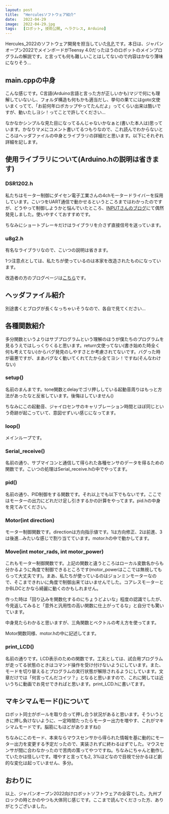 ```yaml
---
layout: post
title:  "Herculesソフトウェア紹介"
date:   2022-04-29
image:  2022-04-29.jpg
tags:   [ロボット, 技術公開, ヘラクレス, Arduino]
---
```

Hercules_2022のソフトウェア開発を担当していた[R.P.](https://twitter.com/red_panda_RCJ)です。本日は、ジャパンオープン2022でメインボードがTeensy 4.0だったほうのロボットのメインプログラムの解説です。と言っても何も難しいことはしてないので内容はかなり薄味になりそう...

## main.cppの中身

こんな感じです。C言語(Arduino言語と言った方が正しいかも)マジで何にも理解していないし、フォルダ構造も何もかも適当だし、挙句の果てにはgoto文使いまくってて、「お前何年ロボカップやってたんだよ」ってくらい出来は酷いですが、動いたしヨシ！ってことで許してください...

<center><script src="https://gist-it.appspot.com/https://github.com/MUNAKATA-EPC/Hercules_2022/blob/main/KEIHANNA_MAIN-teensy40/src/main.cpp"></script></center>

なかなかシンプルな見た目になってるんじゃないかなぁと(書いた本人は)思っています。かなりマメにコメント書いてるつもりなので、これ読んでわからないところはヘッダファイルの中身とライブラリの詳細だと思います。以下にそれぞれ詳細を記します。

## 使用ライブラリについて(Arduino.hの説明は省きます)

### DSR1202.h

私たちはモーター制御にダイセン電子工業さんの4chモータードライバーを採用しています。こいつをUART通信で動かせるというところまではわかったのですが、どうやって制御しようかと悩んでいたところ、[INPUTさんのブログ](http://rcjinput.blog.jp/archives/26907554.html?ref=popular_article&id=6509427-2937650)にて偶然発見しました。使いやすくておすすめです。

ちなみにショートブレーキだけはライブラリを介さず直接信号を送っています。

### u8g2.h

有名なライブラリなので、こいつの説明は省きます。

1つ注意点としては、私たちが使っているのは本家を改造されたものになっています。

改造者の方のブログページは[こちら](http://blog.eldhrimnir.com/?p=5327)です。

## ヘッダファイル紹介

別途書くとブログが長くなっちゃいそうなので、各自で見てください...

## 各種関数紹介

多分関数というよりはサブプログラムという理解のほうが僕たちのプログラムを見るうえではしっくりくると思います。return文使ってない(書き始めた時全く何も考えてない)からバグ発見のしやすさとか考慮されてないです。バグった時が最悪ですが、まあバグなく動いてくれてたから全てヨシ！ですね(そんなわけない)

### setup()

名前のまんまです。tone関数とdelayでゴリ押ししている起動音周りはもっと方法があったなと反省しています。後悔はしていません()

ちなみにこの起動音、ジャイロセンサのキャリブレーション時間とほぼ同じという奇跡が起こっていて、意図せずいい感じになってます。

### loop()

メインループです。

### Serial_receive()

名前の通り、サブマイコンと通信して得られた各種センサのデータを得るための関数です。こいつの処理はSerial_receive.hの中でやってます。

### pid()
名前の通り、PID制御をする関数です。それ以上でも以下でもないです。ここではモーターの出力にどれだけ足し引きするかの計算をやってます。pid.hの中身を見てみてください。

### Motor(int direction)

モーター制御関数です。directionは方向指示値です。1は方向修正、2は前進、3は後進...みたいな感じで割り当てています。motor.hの中で動かしてます。

### Move(int motor_rads, int motor_power)

これもモーター制御関数です。上記の関数と違うところはローカル変数名からも分かるように角度で制御できるところです(motor_powerはここでは無視してもらって大丈夫です)。まあ、私たちが使っているのはジョンミンモーターなので、そこまできれいに角度で制御出来てはいませんでした。コアレスモーターとかBLDCとかなら綺麗に動くのかもしれません。

作った時は「回り込みを関数化するのにちょうどよいな」程度の認識でしたが、今見返してみると「意外と汎用性の高い関数に仕上がってるな」と自分でも驚いています。

中身見たらわかると思いますが、三角関数とベクトルの考え方を使ってます。

Motor関数同様、motor.hの中に記述してます。

### print_LCD()

名前の通りです。LCD表示のための関数です。工夫としては、試合用プログラムが走ってる状態のときはコマンド操作を受け付けないようにしています。また、モードを切り替えるとプログラムの実行状態が解除されるようにしています。文章だけでは「何言ってんだコイツ？」となると思いますので、これに関しては近いうちに動画でお見せできればと思います。print_LCD.hに書いてます。

## マキシマムモード()について

ロボット同士がボールを取り合って押し合う状況があると思います。そういうときに押し負けないように、一定時間たったらモーター出力を増やす、これがマキシマムモードです。脳筋にもほどがありますね()

ちなみにこのモード、本来ならマウスセンサから得られた情報を基に動的にモーター出力を変更する予定だったので、実装されずに終わるはずでした。マウスセンサが間に合わなかったので苦肉の策ってやつですね。ちなみにちゃんと動作していたかは怪しいです。増やすと言っても2, 3%ほどなので目視で分かるほど劇的な変化は起っていません、多分。

## おわりに

以上、ジャパンオープン2022向けロボットソフトウェアの全容でした。九州ブロックの時とかのやつも大体同じ感じです。ここまで読んでくださった方、ありがとうございました。